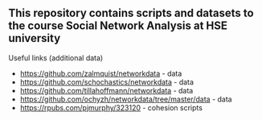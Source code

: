 ## This repository contains scripts and datasets to the course Social Network Analysis at HSE university
Useful links (additional data)
* https://github.com/zalmquist/networkdata - data
* https://github.com/schochastics/networkdata - data
* https://github.com/tillahoffmann/networkdata - data
* https://github.com/ochyzh/networkdata/tree/master/data - data
* https://rpubs.com/pjmurphy/323120 - cohesion scripts
